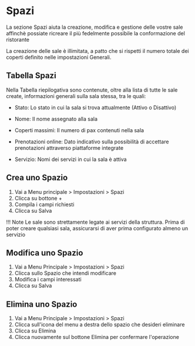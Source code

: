# Spazi

La sezione Spazi aiuta la creazione, modifica e gestione delle vostre sale affinchè possiate ricreare il più fedelmente possibile la conformazione del ristorante

La creazione delle sale è illimitata, a patto che si rispetti il numero totale dei coperti definito nelle impostazioni Generali.

## Tabella Spazi

 Nella Tabella riepilogativa sono contenute, oltre alla lista di tutte le sale create, informazioni generali sulla sala stessa, tra le quali:

* Stato: Lo stato in cui la sala si trova attualmente (Attivo o Disattivo)

* Nome: Il nome assegnato alla sala

* Coperti massimi: Il numero di pax contenuti nella sala

* Prenotazioni online: Dato indicativo sulla possibilità di accettare prenotazioni attraverso piattaforme integrate

* Servizio: Nomi dei servizi in cui la sala è attiva

## Crea uno Spazio

1. Vai a Menu principale > Impostazioni > Spazi
2. Clicca su bottone +
3. Compila i campi richiesti
4. Clicca su Salva

!!! Note
    Le sale sono strettamente legate ai servizi della struttura. Prima di poter creare qualsiasi sala, assicurarsi di aver prima configurato almeno un servizio

## Modifica uno Spazio

1. Vai a Menu Principale > Impostazioni > Spazi
2. Clicca sullo Spazio che intendi modificare
3. Modifica i campi interessati
4. Clicca su Salva

## Elimina uno Spazio

1. Vai a Menu Principale > Impostazioni > Spazi
2. Clicca sull'icona del menu a destra dello spazio che desideri eliminare
3. Clicca su Elimina
4. Clicca nuovamente sul bottone Elimina per confermare l'operazione